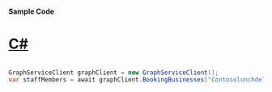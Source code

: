 #### Sample Code
# [C#](#tab/Csharp)

```C#

GraphServiceClient graphClient = new GraphServiceClient();
var staffMembers = await graphClient.BookingBusinesses["Contosolunchdelivery@M365B489948.onmicrosoft.com"].StaffMembers.Request().GetAsync();

```